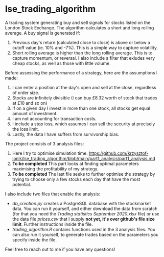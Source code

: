 # lse_trading_algorithm
A trading system generating buy and sell signals for stocks listed on the London Stock Exchange.
The algorithm calculates a short and long rolling average. A buy signal is generated if:
1. Previous day's return (calculated close to close) is above or below a cutoff value (ie. 10% and -7%). This is a simple way to capture volatility.
2. Short rolling average is higher than the long rolling average. This is to capture momentum, or reversal.
I also include a filter that exludes very cheap stocks, as well as those with little volume.

Before assessing the performance of a strategy, here are the assumptions I made:
1. I can enter a position at the day's open and sell at the close, regardless of order size.
2. Stocks are infinitely divisible (I can buy £8.32 worth of stock that trades at £10 and so on)
3. If on a given day I invest in more than one stock, all stocks get equal amount of investment.
4. I am not accounting for transaction costs.
5. I include a stop loss, which assumes I can sell the security at precisely the loss limit.
6. Lastly, the data I have suffers from survivorship bias.

The project consists of 3 analysis files:
1. Here I try to optimise simulation time. https://github.com/krzysztof-janik/lse_trading_algorithm/blob/main/part1_analysis/part1_analysis.md
2. __To be completed__ This part looks at finding optimal parameters maximising the profitability of my strategy.
3. __To be completed__ The last file seeks to further optimise the strategy by trying to choose only a few stocks each day that have the most potential.

I also include two files that enable the analysis:
* *db_creation.py* creates a PostgreSQL database with the stockmarket data. You can run it yourself, and either download the data from scratch
(for that you need the *Trading statistics September 2020.xlsx* file) or use the data file *prices.csv* that I supply __not yet, it's over github's file size limit__. Further instructions inside the file.
* *trading_algorithm.R* contains functions used in the 3 analysis files. You can also run it yourself, to generate trades based on the parameters you specify inside the file.

Feel free to reach out to me if you have any questions!
